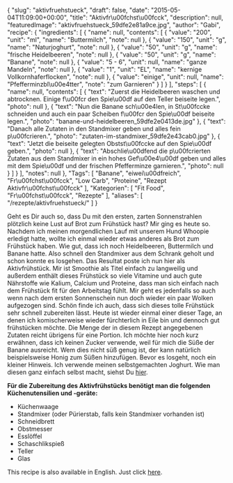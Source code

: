 {
    "slug": "aktivfruehstueck",
    "draft": false,
    "date": "2015-05-04T11:09:00+00:00",
    "title": "Aktivfr\u00fchst\u00fcck",
    "description": null,
    "featuredImage": "aktivfruehstueck_59dfe2e81a9ce.jpg",
    "author": "Gabi",
    "recipe": {
        "ingredients": [
            {
                "name": null,
                "contents": [
                    {
                        "value": "200",
                        "unit": "ml",
                        "name": "Buttermilch",
                        "note": null
                    },
                    {
                        "value": "150",
                        "unit": "g",
                        "name": "Naturjoghurt",
                        "note": null
                    },
                    {
                        "value": "50",
                        "unit": "g",
                        "name": "frische Heidelbeeren",
                        "note": null
                    },
                    {
                        "value": "50",
                        "unit": "g",
                        "name": "Banane",
                        "note": null
                    },
                    {
                        "value": "5 - 6",
                        "unit": null,
                        "name": "ganze Mandeln",
                        "note": null
                    },
                    {
                        "value": "1",
                        "unit": "EL",
                        "name": "kernige Vollkornhaferflocken",
                        "note": null
                    },
                    {
                        "value": "einige",
                        "unit": null,
                        "name": "Pfefferminzbl\u00e4tter",
                        "note": "zum Garnieren"
                    }
                ]
            }
        ],
        "steps": [
            {
                "name": null,
                "contents": [
                    {
                        "text": "Zuerst die Heidelbeeren waschen und abtrocknen. Einige f\u00fcr den Spie\u00df auf den Teller beiseite legen.",
                        "photo": null
                    },
                    {
                        "text": "Nun die Banane sch\u00e4len, in St\u00fccke schneiden und auch ein paar Scheiben f\u00fcr den Spie\u00df beiseite legen.",
                        "photo": "banane-und-heidelbeeren_59dfe2e0413de.jpg"
                    },
                    {
                        "text": "Danach alle Zutaten in den Standmixer geben und alles fein  p\u00fcrieren.",
                        "photo": "zutaten-im-standmixer_59dfe2e43cab0.jpg"
                    },
                    {
                        "text": "Jetzt die  beiseite gelegten Obstst\u00fccke auf den Spie\u00df geben.",
                        "photo": null
                    },
                    {
                        "text": "Abschlie\u00dfend die p\u00fcrierten Zutaten aus dem Standmixer in ein hohes Gef\u00e4\u00df geben und alles mit dem Spie\u00df und der frischen Pfefferminze garnieren.",
                        "photo": null
                    }
                ]
            }
        ],
        "notes": null
    },
    "Tags": [
        "Banane",
        "eiwei\u00dfreich",
        "Fr\u00fchst\u00fcck",
        "Low Carb",
        "Proteine",
        "Rezept Aktivfr\u00fchst\u00fcck"
    ],
    "Kategorien": [
        "Fit Food",
        "Fr\u00fchst\u00fcck",
        "Rezepte"
    ],
    "aliases": [
        "\/rezepte\/aktivfruehstueck\/"
    ]
}

Geht es Dir auch so, dass Du mit den ersten, zarten Sonnenstrahlen plötzlich keine Lust auf Brot zum Frühstück hast? Mir ging es heute so. Nachdem ich meinen morgendlichen Lauf mit unserem Hund Whoopie erledigt hatte, wollte ich einmal wieder etwas anderes als Brot zum Frühstück haben. Wie gut, dass ich noch Heidelbeeren, Buttermilch und Banane hatte. Also schnell den Standmixer aus dem Schrank geholt und schon konnte es losgehen. Das Resultat poste ich nun hier als Aktivfrühstück. Mir ist Smoothie als Titel einfach zu langweilig und außerdem enthält dieses Frühstück so viele Vitamine und auch gute Nährstoffe wie Kalium, Calcium und Proteine, dass man sich einfach nach dem Frühstück fit für den Arbeitstag fühlt. Mir geht es jedenfalls so auch wenn nach dem ersten Sonnenschein nun doch wieder ein paar Wolken aufgezogen sind. Schön finde ich auch, dass sich dieses tolle Frühstück sehr schnell zubereiten lässt. Heute ist wieder einmal einer dieser Tage, an denen ich komischerweise wieder fürchterlich in Eile bin und dennoch gut frühstücken möchte. Die Menge der in diesem Rezept angegebenen Zutaten reicht übrigens für eine Portion. Ich möchte hier noch kurz erwähnen, dass ich keinen Zucker verwende, weil für mich die Süße der Banane ausreicht. Wem dies nicht süß genug ist, der kann natürlich beispielsweise Honig zum Süßen hinzufügen. Bevor es losgeht, noch ein kleiner Hinweis. Ich verwende meinen selbstgemachten Joghurt. Wie man diesen ganz einfach selbst macht, siehst Du [hier][1].

**Für die Zubereitung des Aktivfrühstücks benötigt man die folgenden Küchenutensilien und -geräte:**

 * Küchenwaage
 * Standmixer (oder Pürierstab, falls kein Standmixer vorhanden ist)
 * Schneidbrett
 * Obstmesser
 * Esslöffel
 * Schaschlikspieß
 * Teller
 * Glas

This recipe is also available in English. Just click [here][2].

 [1]: https://kochfokus.de/wissenswert/joghurt-teil-1-joghurt-selber-machen/
 [2]: https://deliciouslygabi.com/recipe/banana-blueberry-smoothie/